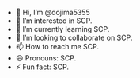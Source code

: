 - 👋 Hi, I’m @dojima5355
- 👀 I’m interested in SCP.
- 🌱 I’m currently learning SCP.
- 💞️ I’m looking to collaborate on SCP.
- 📫 How to reach me SCP.
- 😄 Pronouns: SCP.
- ⚡ Fun fact: SCP.

<!---
dojima5355/dojima5355 is a ✨ special ✨ repository because its `README.md` (this file) appears on your GitHub profile.
You can click the Preview link to take a look at your changes.
--->
